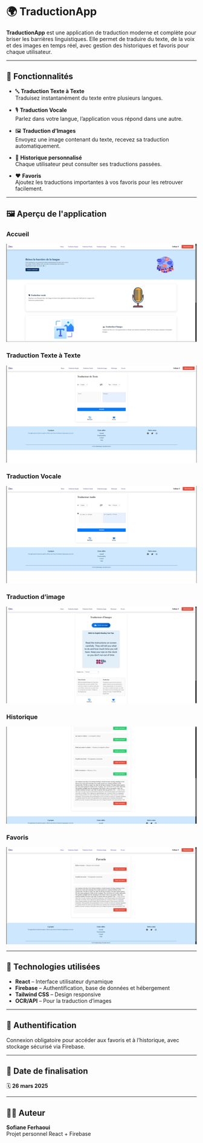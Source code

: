 # 🌍 TraductionApp

**TraductionApp** est une application de traduction moderne et complète pour briser les barrières linguistiques. Elle permet de traduire du texte, de la voix et des images en temps réel, avec gestion des historiques et favoris pour chaque utilisateur.

---

## 🚀 Fonctionnalités

- 🔤 **Traduction Texte à Texte**  
  Traduisez instantanément du texte entre plusieurs langues.

- 🎙️ **Traduction Vocale**  
  Parlez dans votre langue, l’application vous répond dans une autre.

- 🖼️ **Traduction d’Images**  
  Envoyez une image contenant du texte, recevez sa traduction automatiquement.

- 📜 **Historique personnalisé**  
  Chaque utilisateur peut consulter ses traductions passées.

- ❤️ **Favoris**  
  Ajoutez les traductions importantes à vos favoris pour les retrouver facilement.

---

## 🖼️ Aperçu de l'application

### Accueil  
![Accueil](./screenshots/home.png)

### Traduction Texte à Texte  
![Texte](./screenshots/traduction-texte.png)

### Traduction Vocale  
![Vocale](./screenshots/traduction-vocale.png)

### Traduction d’image  
![Image](./screenshots/traduction-image.png)

### Historique  
![Historique](./screenshots/history.png)

### Favoris  
![Favoris](./screenshots/favoris.png)

---

## 🧠 Technologies utilisées

- **React** – Interface utilisateur dynamique  
- **Firebase** – Authentification, base de données et hébergement  
- **Tailwind CSS** – Design responsive  
- **OCR/API** – Pour la traduction d’images

---

## 🔐 Authentification

Connexion obligatoire pour accéder aux favoris et à l’historique, avec stockage sécurisé via Firebase.

---

## 📅 Date de finalisation

🗓️ **26 mars 2025**

---

## 🧑‍💻 Auteur

**Sofiane Ferhaoui**  
Projet personnel React + Firebase
